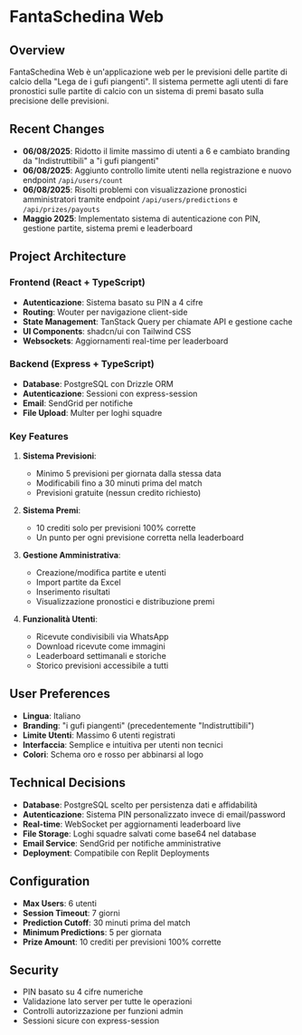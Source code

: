 # FantaSchedina Web

## Overview
FantaSchedina Web è un'applicazione web per le previsioni delle partite di calcio della "Lega de i gufi piangenti". Il sistema permette agli utenti di fare pronostici sulle partite di calcio con un sistema di premi basato sulla precisione delle previsioni.

## Recent Changes
- **06/08/2025**: Ridotto il limite massimo di utenti a 6 e cambiato branding da "Indistruttibili" a "i gufi piangenti"
- **06/08/2025**: Aggiunto controllo limite utenti nella registrazione e nuovo endpoint `/api/users/count`
- **06/08/2025**: Risolti problemi con visualizzazione pronostici amministratori tramite endpoint `/api/users/predictions` e `/api/prizes/payouts`
- **Maggio 2025**: Implementato sistema di autenticazione con PIN, gestione partite, sistema premi e leaderboard

## Project Architecture

### Frontend (React + TypeScript)
- **Autenticazione**: Sistema basato su PIN a 4 cifre
- **Routing**: Wouter per navigazione client-side
- **State Management**: TanStack Query per chiamate API e gestione cache
- **UI Components**: shadcn/ui con Tailwind CSS
- **Websockets**: Aggiornamenti real-time per leaderboard

### Backend (Express + TypeScript)
- **Database**: PostgreSQL con Drizzle ORM
- **Autenticazione**: Sessioni con express-session
- **Email**: SendGrid per notifiche
- **File Upload**: Multer per loghi squadre

### Key Features
1. **Sistema Previsioni**: 
   - Minimo 5 previsioni per giornata dalla stessa data
   - Modificabili fino a 30 minuti prima del match
   - Previsioni gratuite (nessun credito richiesto)

2. **Sistema Premi**:
   - 10 crediti solo per previsioni 100% corrette
   - Un punto per ogni previsione corretta nella leaderboard

3. **Gestione Amministrativa**:
   - Creazione/modifica partite e utenti
   - Import partite da Excel
   - Inserimento risultati
   - Visualizzazione pronostici e distribuzione premi

4. **Funzionalità Utenti**:
   - Ricevute condivisibili via WhatsApp
   - Download ricevute come immagini
   - Leaderboard settimanali e storiche
   - Storico previsioni accessibile a tutti

## User Preferences
- **Lingua**: Italiano
- **Branding**: "i gufi piangenti" (precedentemente "Indistruttibili")
- **Limite Utenti**: Massimo 6 utenti registrati
- **Interfaccia**: Semplice e intuitiva per utenti non tecnici
- **Colori**: Schema oro e rosso per abbinarsi al logo

## Technical Decisions
- **Database**: PostgreSQL scelto per persistenza dati e affidabilità
- **Autenticazione**: Sistema PIN personalizzato invece di email/password
- **Real-time**: WebSocket per aggiornamenti leaderboard live
- **File Storage**: Loghi squadre salvati come base64 nel database
- **Email Service**: SendGrid per notifiche amministrative
- **Deployment**: Compatibile con Replit Deployments

## Configuration
- **Max Users**: 6 utenti
- **Session Timeout**: 7 giorni
- **Prediction Cutoff**: 30 minuti prima del match
- **Minimum Predictions**: 5 per giornata
- **Prize Amount**: 10 crediti per previsioni 100% corrette

## Security
- PIN basato su 4 cifre numeriche
- Validazione lato server per tutte le operazioni
- Controlli autorizzazione per funzioni admin
- Sessioni sicure con express-session